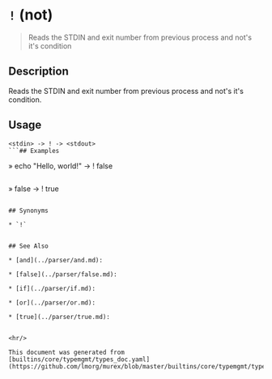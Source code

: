 # `!` (not)

> Reads the STDIN and exit number from previous process and not's it's condition

## Description

Reads the STDIN and exit number from previous process and not's it's condition.

## Usage

```
<stdin> -> ! -> <stdout>
```## Examples

```
» echo "Hello, world!" -> !
false
```

```
» false -> !
true
```

## Synonyms

* `!`


## See Also

* [and](../parser/and.md):
  
* [false](../parser/false.md):
  
* [if](../parser/if.md):
  
* [or](../parser/or.md):
  
* [true](../parser/true.md):
  

<hr/>

This document was generated from [builtins/core/typemgmt/types_doc.yaml](https://github.com/lmorg/murex/blob/master/builtins/core/typemgmt/types_doc.yaml).